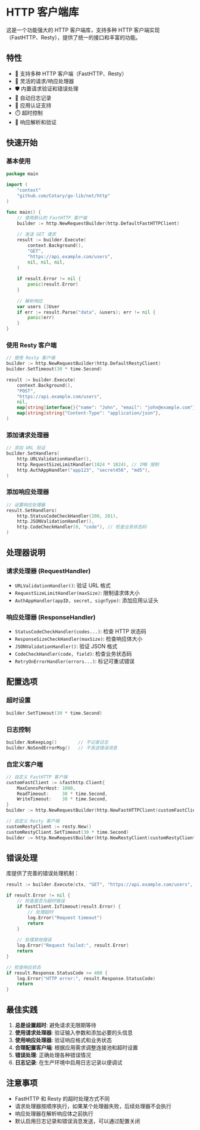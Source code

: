 # HTTP 客户端库

这是一个功能强大的 HTTP 客户端库，支持多种 HTTP 客户端实现（FastHTTP、Resty），提供了统一的接口和丰富的功能。

## 特性

- 🚀 支持多种 HTTP 客户端（FastHTTP、Resty）
- 🔧 灵活的请求/响应处理器
- 🛡️ 内置请求验证和错误处理
- 📝 自动日志记录
- 🔐 应用认证支持
- ⏱️ 超时控制
- 🔄 响应解析和验证

## 快速开始

### 基本使用

```go
package main

import (
    "context"
    "github.com/Cotary/go-lib/net/http"
)

func main() {
    // 使用默认的 FastHTTP 客户端
    builder := http.NewRequestBuilder(http.DefaultFastHTTPClient)
    
    // 发送 GET 请求
    result := builder.Execute(
        context.Background(),
        "GET",
        "https://api.example.com/users",
        nil, nil, nil,
    )
    
    if result.Error != nil {
        panic(result.Error)
    }
    
    // 解析响应
    var users []User
    if err := result.Parse("data", &users); err != nil {
        panic(err)
    }
}
```

### 使用 Resty 客户端

```go
// 使用 Resty 客户端
builder := http.NewRequestBuilder(http.DefaultRestyClient)
builder.SetTimeout(30 * time.Second)

result := builder.Execute(
    context.Background(),
    "POST",
    "https://api.example.com/users",
    nil,
    map[string]interface{}{"name": "John", "email": "john@example.com"},
    map[string]string{"Content-Type": "application/json"},
)
```

### 添加请求处理器

```go
// 添加 URL 验证
builder.SetHandlers(
    http.URLValidationHandler(),
    http.RequestSizeLimitHandler(1024 * 1024), // 1MB 限制
    http.AuthAppHandler("app123", "secret456", "md5"),
)
```

### 添加响应处理器

```go
// 设置响应处理器
result.SetHandlers(
    http.StatusCodeCheckHandler(200, 201),
    http.JSONValidationHandler(),
    http.CodeCheckHandler(0, "code"), // 检查业务状态码
)
```

## 处理器说明

### 请求处理器 (RequestHandler)

- `URLValidationHandler()`: 验证 URL 格式
- `RequestSizeLimitHandler(maxSize)`: 限制请求体大小
- `AuthAppHandler(appID, secret, signType)`: 添加应用认证头

### 响应处理器 (ResponseHandler)

- `StatusCodeCheckHandler(codes...)`: 检查 HTTP 状态码
- `ResponseSizeCheckHandler(maxSize)`: 检查响应体大小
- `JSONValidationHandler()`: 验证 JSON 格式
- `CodeCheckHandler(code, field)`: 检查业务状态码
- `RetryOnErrorHandler(errors...)`: 标记可重试错误

## 配置选项

### 超时设置

```go
builder.SetTimeout(30 * time.Second)
```

### 日志控制

```go
builder.NoKeepLog()        // 不记录日志
builder.NoSendErrorMsg()   // 不发送错误消息
```

### 自定义客户端

```go
// 自定义 FastHTTP 客户端
customFastClient := &fasthttp.Client{
    MaxConnsPerHost: 1000,
    ReadTimeout:     30 * time.Second,
    WriteTimeout:    30 * time.Second,
}
builder := http.NewRequestBuilder(http.NewFastHTTPClient(customFastClient))

// 自定义 Resty 客户端
customRestyClient := resty.New()
customRestyClient.SetTimeout(30 * time.Second)
builder := http.NewRequestBuilder(http.NewRestyClient(customRestyClient))
```

## 错误处理

库提供了完善的错误处理机制：

```go
result := builder.Execute(ctx, "GET", "https://api.example.com/users", nil, nil, nil)

if result.Error != nil {
    // 检查是否为超时错误
    if fastClient.IsTimeout(result.Error) {
        // 处理超时
        log.Error("Request timeout")
        return
    }
    
    // 处理其他错误
    log.Error("Request failed:", result.Error)
    return
}

// 检查响应状态
if result.Response.StatusCode >= 400 {
    log.Error("HTTP error:", result.Response.StatusCode)
    return
}
```

## 最佳实践

1. **总是设置超时**: 避免请求无限期等待
2. **使用请求处理器**: 验证输入参数和添加必要的头信息
3. **使用响应处理器**: 验证响应格式和业务状态
4. **合理配置客户端**: 根据应用需求调整连接池和超时设置
5. **错误处理**: 正确处理各种错误情况
6. **日志记录**: 在生产环境中启用日志记录以便调试

## 注意事项

- FastHTTP 和 Resty 的超时处理方式不同
- 请求处理器按顺序执行，如果某个处理器失败，后续处理器不会执行
- 响应处理器在解析响应体之前执行
- 默认启用日志记录和错误消息发送，可以通过配置关闭

